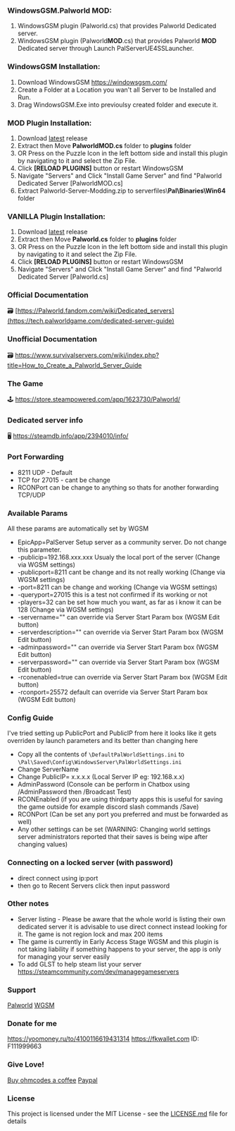 ### WindowsGSM.Palworld MOD: 
1. WindowsGSM plugin (Palworld.cs) that provides Palworld Dedicated server.
2. WindowsGSM plugin (Palworld**MOD**.cs) that provides Palworld **MOD** Dedicated server through Launch PalServerUE4SSLauncher.

### WindowsGSM Installation: 
1. Download  WindowsGSM https://windowsgsm.com/ 
2. Create a Folder at a Location you wan't all Server to be Installed and Run.
4. Drag WindowsGSM.Exe into previoulsy created folder and execute it.

### MOD Plugin Installation:
1. Download [latest](https://github.com/JTNeXuS2/WindowsGSM.Palworld/releases/latest) release
2. Extract then Move **PalworldMOD.cs** folder to **plugins** folder
3. OR Press on the Puzzle Icon in the left bottom side and install this plugin by navigating to it and select the Zip File.
4. Click **[RELOAD PLUGINS]** button or restart WindowsGSM
5. Navigate "Servers" and Click "Install Game Server" and find "Palworld Dedicated Server [PalworldMOD.cs]
6. Extract Palworld-Server-Modding.zip to serverfiles\\**Pal\Binaries\Win64** folder

### VANILLA Plugin Installation:
1. Download [latest](https://github.com/JTNeXuS2/WindowsGSM.Palworld/releases/latest) release
2. Extract then Move **Palworld.cs** folder to **plugins** folder
3. OR Press on the Puzzle Icon in the left bottom side and install this plugin by navigating to it and select the Zip File.
4. Click **[RELOAD PLUGINS]** button or restart WindowsGSM
5. Navigate "Servers" and Click "Install Game Server" and find "Palworld Dedicated Server [Palworld.cs]
   
### Official Documentation
🗃️ [https://Palworld.fandom.com/wiki/Dedicated_servers](https://tech.palworldgame.com/dedicated-server-guide)

### Unofficial Documentation
🗃️ https://www.survivalservers.com/wiki/index.php?title=How_to_Create_a_Palworld_Server_Guide

### The Game
🕹️ https://store.steampowered.com/app/1623730/Palworld/

### Dedicated server info
🖥️ https://steamdb.info/app/2394010/info/

### Port Forwarding
- 8211 UDP - Default
- TCP for 27015 - cant be change
- RCONPort can be change to anything so thats for another forwarding TCP/UDP

### Available Params
All these params are automatically set by WGSM
- EpicApp=PalServer	            Setup server as a community server. Do not change this parameter.
- -publicip=192.168.xxx.xxx     Usualy the local port of the server (Change via WGSM settings)
- -publicport=8211              cant be change and its not really working (Change via WGSM settings)
- -port=8211                    can be change and working (Change via WGSM settings)
- -queryport=27015              this is a test not confirmed if its working or not
- -players=32                   can be set how much you want, as far as i know it can be 128 (Change via WGSM settings)
- -servername=""                can override via Server Start Param box (WGSM Edit button)
- -serverdescription=""         can override via Server Start Param box (WGSM Edit button)
- -adminpassword=""             can override via Server Start Param box (WGSM Edit button)
- -serverpassword=""            can override via Server Start Param box (WGSM Edit button)
- -rconenabled=true             can override via Server Start Param box (WGSM Edit button)
- -rconport=25572               default can override via Server Start Param box (WGSM Edit button)

### Config Guide
I've tried setting up PublicPort and PublicIP from here it looks like it gets overriden by launch parameters and its better than changing here
- Copy all the contents of `\DefaultPalWorldSettings.ini` to `\Pal\Saved\Config\WindowsServer\PalWorldSettings.ini`
- Change ServerName
- Change PublicIP= x.x.x.x (Local Server IP eg: 192.168.x.x)
- AdminPassword (Console can be perform in Chatbox using /AdminPassword then /Broadcast Test)
- RCONEnabled (if you are using thirdparty apps this is useful for saving the game outside for example discord slash commands /Save)
- RCONPort (Can be set any port you preferred and must be forwarded as well)
- Any other settings can be set (WARNING: Changing world settings server administrators reported that their saves is being wipe after changing values)

### Connecting on a locked server (with password)
- direct connect using ip:port
- then go to Recent Servers click then input password

### Other notes
- Server listing - Please be aware that the whole world is listing their own dedicated server it is advisable to use direct connect instead looking for it. The game is not region lock and max 200 items
- The game is currently in Early Access Stage WGSM and this plugin is not taking liability if something happens to your server, the app is only for managing your server easily
- To add GLST to help steam list your server https://steamcommunity.com/dev/managegameservers

### Support
[Palworld](https://discord.com/channels/505994577942151180/1196354410868117525)
[WGSM](https://discord.com/channels/590590698907107340/645730252672335893)

### Donate for me
https://yoomoney.ru/to/4100116619431314
https://fkwallet.com  ID: F111999663

### Give Love!
[Buy ohmcodes a coffee](https://www.buymeacoffee.com/ohmcodes)
[Paypal](https://www.paypal.com/donate/?business=8389QZ23QRDPE&no_recurring=0&item_name=Game+Server%2FTools+Community+Donations&currency_code=CAD)

### License
This project is licensed under the MIT License - see the <a href="https://github.com/ohmcodes/WindowsGSM.Palworld/blob/main/LICENSE">LICENSE.md</a> file for details
